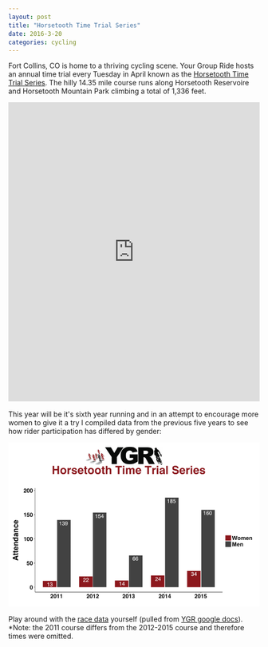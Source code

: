 ```yaml
---
layout: post
title: "Horsetooth Time Trial Series"
date: 2016-3-20 
categories: cycling
---
```

Fort Collins, CO is home to a thriving cycling scene. Your Group Ride hosts an annual time trial every Tuesday in April known as the [Horsetooth Time Trial Series][HTTT flyer]. The hilly 14.35 mile course runs along Horsetooth Reservoire and Horsetooth Mountain Park climbing a total of 1,336 feet.


<iframe style="width:100%;height:600px;" src="https://veloviewer.com/segments/1213731/embed2" frameborder="0" scrolling="no"></iframe>


This year will be it's sixth year running and in an attempt to encourage more women to give it a try I compiled data from the previous five years to see how rider participation has differed by gender:


![plot HTTT attendance by year and gender](/images/plot.yeargender.HTTT.png "HTTT Plot")

Play around with the [race data][results] yourself (pulled from [YGR google docs][YGR drive]). *Note: the 2011 course differs from the 2012-2015 course and therefore times were omitted.


[results]: https://github.com/skammlade/projects/blob/master/HTTT/HTTT.csv
[YGR drive]: https://docs.google.com/spreadsheets/d/1dNnqC5YTzURecVyo8U4a_RAv-KwQoJtCwnjseIOjg1g/pub?output=html
[HTTT flyer]: http://yourgroupride.com/index.php/local-races/horsetooth-time-trial-series